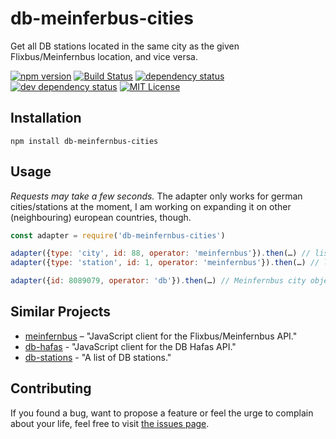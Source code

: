 # db-meinferbus-cities

Get all DB stations located in the same city as the given Flixbus/Meinfernbus location, and vice versa.

[![npm version](https://img.shields.io/npm/v/db-meinfernbus-cities.svg)](https://www.npmjs.com/package/db-meinfernbus-cities)
[![Build Status](https://travis-ci.org/juliuste/db-meinfernbus-cities.svg?branch=master)](https://travis-ci.org/juliuste/db-meinfernbus-cities)
[![dependency status](https://img.shields.io/david/juliuste/db-meinfernbus-cities.svg)](https://david-dm.org/juliuste/db-meinfernbus-cities)
[![dev dependency status](https://img.shields.io/david/dev/juliuste/db-meinfernbus-cities.svg)](https://david-dm.org/juliuste/db-meinfernbus-cities#info=devDependencies)
[![MIT License](https://img.shields.io/badge/license-MIT-black.svg)](https://opensource.org/licenses/MIT)

## Installation

```shell
npm install db-meinfernbus-cities
```

## Usage
_Requests may take a few seconds._ The adapter only works for german cities/stations at the moment, I am working on expanding it on other (neighbouring) european countries, though.

```js
const adapter = require('db-meinfernbus-cities')

adapter({type: 'city', id: 88, operator: 'meinfernbus'}).then(…) // list of db-station objects in Berlin
adapter({type: 'station', id: 1, operator: 'meinfernbus'}).then(…) // list of db-station objects in Berlin

adapter({id: 8089079, operator: 'db'}).then(…) // Meinfernbus city object for Berlin
```

## Similar Projects

- [meinfernbus](https://github.com/juliuste/meinfernbus/) – "JavaScript client for the Flixbus/Meinfernbus API."
- [db-hafas](https://github.com/derhuerst/db-hafas/) - "JavaScript client for the DB Hafas API."
- [db-stations](https://github.com/derhuerst/db-stations/) - "A list of DB stations."

## Contributing

If you found a bug, want to propose a feature or feel the urge to complain about your life, feel free to visit [the issues page](https://github.com/juliuste/db-meinfernbus-cities/issues).